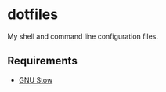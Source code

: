 # dotfiles

My shell and command line configuration files.

## Requirements

* [GNU Stow](https://www.gnu.org/software/stow/)
